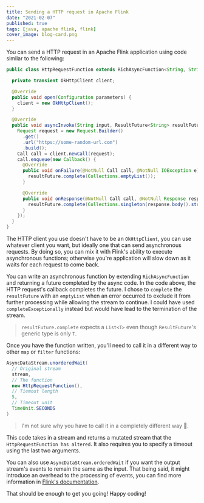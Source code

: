 ```yaml
---
title: Sending a HTTP request in Apache Flink
date: "2021-02-07"
published: true
tags: [java, apache flink, flink]
cover_image: blog-card.png
---
```


You can send a HTTP request in an Apache Flink application using code similar to the following:

```java
public class HttpRequestFunction extends RichAsyncFunction<String, String> {

  private transient OkHttpClient client;

  @Override
  public void open(Configuration parameters) {
    client = new OkHttpClient();
  }

  @Override
  public void asyncInvoke(String input, ResultFuture<String> resultFuture) {
    Request request = new Request.Builder()
      .get()
      .url("https://some-random-url.com")
      .build();
    Call call = client.newCall(request);
    call.enqueue(new Callback() {
      @Override
      public void onFailure(@NotNull Call call, @NotNull IOException e) {
        resultFuture.complete(Collections.emptyList());
      }

      @Override
      public void onResponse(@NotNull Call call, @NotNull Response response) throws IOException {
        resultFuture.complete(Collections.singleton(response.body().string()));
      }
    });
  }
}
```

The HTTP client you use doesn't have to be an `OkHttpClient`, you can use whatever client you want, but ideally one that can send asynchronous requests. By doing so, you can mix it with Flink's ability to execute asynchronous functions; otherwise you're application will slow down as it waits for each request to come back.

You can write an asynchronous function by extending `RichAsyncFunction` and returning a future completed by the async code. In the code above, the HTTP request's callback completes the future. I chose to `complete` the `resultFuture` with an `emptyList` when an error occurred to exclude it from further processing while allowing the stream to continue. I could have used `completeExceptionally` instead but would have lead to the termination of the stream.

> `resultFuture.complete` expects a `List<T>` even though `ResultFuture`'s generic type is only `T`.

Once you have the function written, you'll need to call it in a different way to other `map` or `filter` functions:

```java
AsyncDataStream.unorderedWait(
  // Original stream
  stream,
  // The function
  new HttpRequestFunction(),
  // Tiemout length
  5,
  // Timeout unit
  TimeUnit.SECONDS
)
```

> I'm not sure why you have to call it in a completely different way 🤷.

This code takes in a stream and returns a mutated stream that the `HttpRequestFunction has altered`. It also requires you to specify a timeout using the last two arguments.

You can also use `AsyncDataStream.orderedWait` if you want the output stream's events to remain the same as the input. That being said, it might introduce an overhead to the processing of events, you can find more information in [Flink's documentation](https://ci.apache.org/projects/flink/flink-docs-stable/dev/stream/operators/asyncio.html#event-time).

That should be enough to get you going! Happy coding!